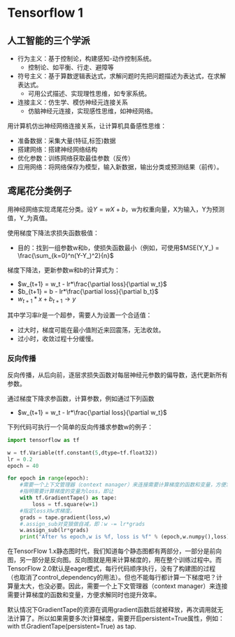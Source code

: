 # Tensorflow 1

## 人工智能的三个学派

- 行为主义：基于控制论，构建感知-动作控制系统。
  - 控制论、如平衡、行走、避障等
- 符号主义：基于算数逻辑表达式，求解问题时先把问题描述为表达式，在求解表达式。
  - 可用公式描述、实现理性思维，如专家系统。
- 连接主义：仿生学、模仿神经元连接关系
  - 仿脑神经元连接，实现感性思维，如神经网络。

用计算机仿出神经网络连接关系，让计算机具备感性思维：
- 准备数据：采集大量(特征,标签)数据
- 搭建网络：搭建神经网络结构
- 优化参数：训练网络获取最佳参数（反传）
- 应用网络：将网络保存为模型，输入新数据，输出分类或预测结果（前传）。

## 鸢尾花分类例子

用神经网络实现鸢尾花分类。设$Y = wX + b$，w为权重向量，X为输入，Y为预测值，Y_为真值。

使用梯度下降法求损失函数极值：
- 目的：找到一组参数w和b，使损失函数最小（例如，可使用$MSE(Y,Y_) = \frac{\sum_{k=0}^n(Y-Y_)^2}{n}$

梯度下降法，更新参数w和b的计算式为：
- $w_{t+1} = w_t - lr*\frac{\partial loss}{\partial w_t}$
- $b_{t+1} = b - lr*\frac{\partial loss}{\partial b_t}$
- $w_{t+1}*x +b_{t+1} \rightarrow y$

其中学习率$lr$是一个超参，需要人为设置一个合适值：
- 过大时，梯度可能在最小值附近来回震荡，无法收敛。
- 过小时，收敛过程十分缓慢。


### 反向传播

反向传播，从后向前，逐层求损失函数对每层神经元参数的偏导数，迭代更新所有参数。

通过梯度下降求参函数，计算参数，例如通过下列函数
- $w_{t+1} = w_t - lr*\frac{\partial loss}{\partial w_t}$

下列代码可执行一个简单的反向传播求参数w的例子：
```python
import tensorflow as tf

w = tf.Variable(tf.constant(5,dtype=tf.float32))
lr = 0.2
epoch = 40

for epoch in range(epoch):
    #需要一个上下文管理器（context manager）来连接需要计算梯度的函数和变量，方便求解同时也提升效率。
    #指明需要计算梯度的变量为loss，即让
    with tf.GradientTape() as tape:
        loss = tf.square(w+1)
    #指定loss对w求梯度。
    grads = tape.gradient(loss,w)
    #.assign_sub对变狼做自减，即：w -= lr*grads
    w.assign_sub(lr*grads)
    print("After %s epoch,w is %f, loss is %f" % (epoch,w.numpy(),loss))

```

在TensorFlow 1.x静态图时代，我们知道每个静态图都有两部分，一部分是前向图，另一部分是反向图。反向图就是用来计算梯度的，用在整个训练过程中。而TensorFlow 2.0默认是eager模式，每行代码顺序执行，没有了构建图的过程（也取消了control_dependency的用法）。但也不能每行都计算一下梯度吧？计算量太大，也没必要。因此，需要一个上下文管理器（context manager）来连接需要计算梯度的函数和变量，方便求解同时也提升效率。

默认情况下GradientTape的资源在调用gradient函数后就被释放，再次调用就无法计算了。所以如果需要多次计算梯度，需要开启persistent=True属性，例如：with tf.GradientTape(persistent=True) as tap.